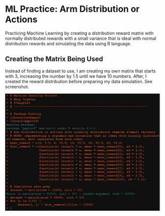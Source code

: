 # ML Practice: Arm Distribution or Actions
Practicing Machine Learning by creating a distribution reward matrix with normally distributed rewards with a small variance that is ideal with normal distribution rewards and simulating the data using R language.

## Creating the Matrix Being Used
Instead of finding a dataset to use, I am creating my own matrix that starts with 3, increasing the number by 1.5 until we have 10 numbers. After, I created the reward distribution before preparing my data simulation. See screenshot.

![Screenshot of arm distribution or actions with normally distributed rewards with small variance.](https://github.com/CrawleyM29/ML_Practice/blob/data-engineering/Arm%20Distribution%20ML/Beginning%20Code.JPG)



